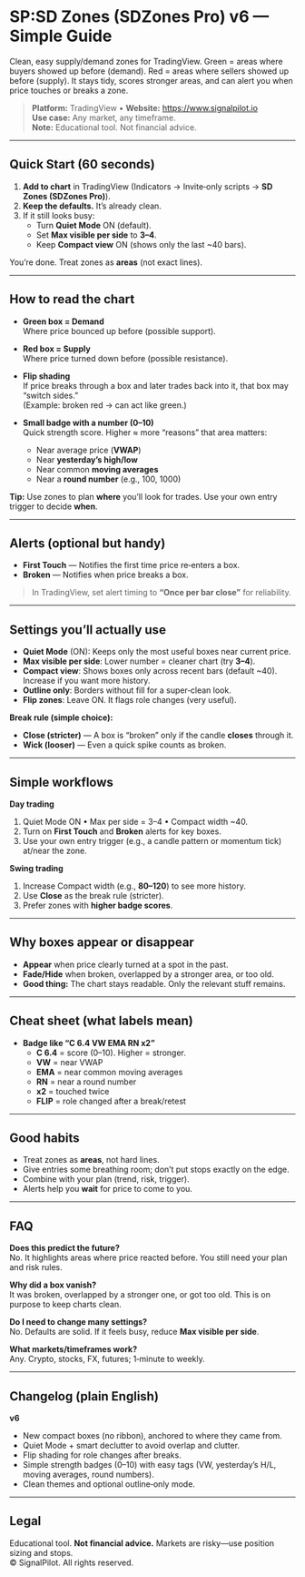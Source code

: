 # SP:SD Zones (SDZones Pro) v6 — Simple Guide

Clean, easy supply/demand zones for TradingView. Green = areas where buyers showed up before (demand). Red = areas where sellers showed up before (supply). It stays tidy, scores stronger areas, and can alert you when price touches or breaks a zone.
  
> **Platform:** TradingView • **Website:** https://www.signalpilot.io  
> **Use case:** Any market, any timeframe.  
> **Note:** Educational tool. Not financial advice.

---

## Quick Start (60 seconds)

1. **Add to chart** in TradingView (Indicators → Invite‑only scripts → **SD Zones (SDZones Pro)**).
2. **Keep the defaults.** It’s already clean.
3. If it still looks busy:
   - Turn **Quiet Mode** ON (default).
   - Set **Max visible per side** to **3–4**.
   - Keep **Compact view** ON (shows only the last ~40 bars).

You’re done. Treat zones as **areas** (not exact lines).

---

## How to read the chart

- **Green box = Demand**  
  Where price bounced up before (possible support).

- **Red box = Supply**  
  Where price turned down before (possible resistance).

- **Flip shading**  
  If price breaks through a box and later trades back into it, that box may “switch sides.”  
  (Example: broken red → can act like green.)

- **Small badge with a number (0–10)**  
  Quick strength score. Higher ≈ more “reasons” that area matters:
  - Near average price (**VWAP**)
  - Near **yesterday’s high/low**
  - Near common **moving averages**
  - Near a **round number** (e.g., 100, 1000)

**Tip:** Use zones to plan **where** you’ll look for trades. Use your own entry trigger to decide **when**.

---

## Alerts (optional but handy)

- **First Touch** — Notifies the first time price re‑enters a box.  
- **Broken** — Notifies when price breaks a box.

> In TradingView, set alert timing to **“Once per bar close”** for reliability.

---

## Settings you’ll actually use

- **Quiet Mode** (ON): Keeps only the most useful boxes near current price.  
- **Max visible per side**: Lower number = cleaner chart (try **3–4**).  
- **Compact view**: Shows boxes only across recent bars (default ~40). Increase if you want more history.  
- **Outline only**: Borders without fill for a super‑clean look.  
- **Flip zones**: Leave ON. It flags role changes (very useful).  

**Break rule (simple choice):**
- **Close (stricter)** — A box is “broken” only if the candle **closes** through it.  
- **Wick (looser)** — Even a quick spike counts as broken.

---

## Simple workflows

**Day trading**
1. Quiet Mode ON • Max per side = 3–4 • Compact width ~40.  
2. Turn on **First Touch** and **Broken** alerts for key boxes.  
3. Use your own entry trigger (e.g., a candle pattern or momentum tick) at/near the zone.

**Swing trading**
1. Increase Compact width (e.g., **80–120**) to see more history.  
2. Use **Close** as the break rule (stricter).  
3. Prefer zones with **higher badge scores**.

---

## Why boxes appear or disappear

- **Appear** when price clearly turned at a spot in the past.  
- **Fade/Hide** when broken, overlapped by a stronger area, or too old.  
- **Good thing:** The chart stays readable. Only the relevant stuff remains.

---

## Cheat sheet (what labels mean)

- **Badge like “C 6.4 VW EMA RN x2”**
  - **C 6.4** = score (0–10). Higher = stronger.  
  - **VW** = near VWAP  
  - **EMA** = near common moving averages  
  - **RN** = near a round number  
  - **x2** = touched twice  
  - **FLIP** = role changed after a break/retest

---

## Good habits

- Treat zones as **areas**, not hard lines.  
- Give entries some breathing room; don’t put stops exactly on the edge.  
- Combine with your plan (trend, risk, trigger).  
- Alerts help you **wait** for price to come to you.

---

## FAQ

**Does this predict the future?**  
No. It highlights areas where price reacted before. You still need your plan and risk rules.

**Why did a box vanish?**  
It was broken, overlapped by a stronger one, or got too old. This is on purpose to keep charts clean.

**Do I need to change many settings?**  
No. Defaults are solid. If it feels busy, reduce **Max visible per side**.

**What markets/timeframes work?**  
Any. Crypto, stocks, FX, futures; 1‑minute to weekly.

---

## Changelog (plain English)

**v6**  
- New compact boxes (no ribbon), anchored to where they came from.  
- Quiet Mode + smart declutter to avoid overlap and clutter.  
- Flip shading for role changes after breaks.  
- Simple strength badges (0–10) with easy tags (VW, yesterday’s H/L, moving averages, round numbers).  
- Clean themes and optional outline‑only mode.

---

## Legal

Educational tool. **Not financial advice.** Markets are risky—use position sizing and stops.  
© SignalPilot. All rights reserved.
